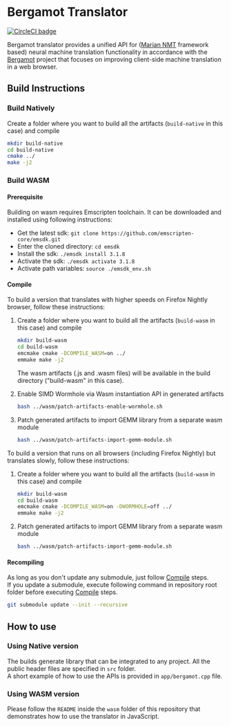 # Bergamot Translator

[![CircleCI badge](https://img.shields.io/circleci/project/github/browsermt/bergamot-translator/main.svg?label=CircleCI)](https://circleci.com/gh/browsermt/bergamot-translator/)

Bergamot translator provides a unified API for ([Marian NMT](https://marian-nmt.github.io/) framework based) neural machine translation functionality in accordance with the [Bergamot](https://browser.mt/) project that focuses on improving client-side machine translation in a web browser.

## Build Instructions

### Build Natively
Create a folder where you want to build all the artifacts (`build-native` in this case) and compile

```bash
mkdir build-native
cd build-native
cmake ../
make -j2
```

### Build WASM
#### Prerequisite

Building on wasm requires Emscripten toolchain. It can be downloaded and installed using following instructions:

* Get the latest sdk: `git clone https://github.com/emscripten-core/emsdk.git`
* Enter the cloned directory: `cd emsdk`
* Install the sdk: `./emsdk install 3.1.8`
* Activate the sdk: `./emsdk activate 3.1.8`
* Activate path variables: `source ./emsdk_env.sh`

#### <a name="Compile"></a> Compile

To build a version that translates with higher speeds on Firefox Nightly browser, follow these instructions:

   1. Create a folder where you want to build all the artifacts (`build-wasm` in this case) and compile
       ```bash
       mkdir build-wasm
       cd build-wasm
       emcmake cmake -DCOMPILE_WASM=on ../
       emmake make -j2
       ```

       The wasm artifacts (.js and .wasm files) will be available in the build directory ("build-wasm" in this case).

   2. Enable SIMD Wormhole via Wasm instantiation API in generated artifacts
       ```bash
       bash ../wasm/patch-artifacts-enable-wormhole.sh
       ```

   3. Patch generated artifacts to import GEMM library from a separate wasm module
       ```bash
       bash ../wasm/patch-artifacts-import-gemm-module.sh
       ```

To build a version that runs on all browsers (including Firefox Nightly) but translates slowly, follow these instructions:

  1. Create a folder where you want to build all the artifacts (`build-wasm` in this case) and compile
      ```bash
      mkdir build-wasm
      cd build-wasm
      emcmake cmake -DCOMPILE_WASM=on -DWORMHOLE=off ../
      emmake make -j2
      ```

  2. Patch generated artifacts to import GEMM library from a separate wasm module
       ```bash
       bash ../wasm/patch-artifacts-import-gemm-module.sh
       ```

#### Recompiling
As long as you don't update any submodule, just follow [Compile](#Compile) steps.\
If you update a submodule, execute following command in repository root folder before executing
[Compile](#Compile) steps.
```bash
git submodule update --init --recursive
```


## How to use

### Using Native version

The builds generate library that can be integrated to any project. All the public header files are specified in `src` folder.\
A short example of how to use the APIs is provided in `app/bergamot.cpp` file.

### Using WASM version

Please follow the `README` inside the `wasm` folder of this repository that demonstrates how to use the translator in JavaScript.
